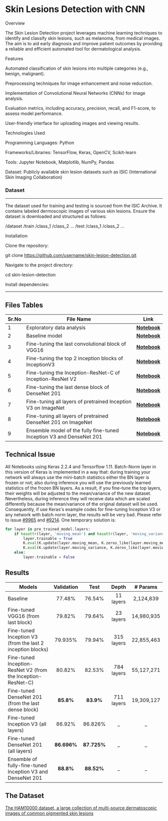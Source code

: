 # Skin Lesions Detection with CNN
Overview

The Skin Lesion Detection project leverages machine learning techniques to identify and classify skin lesions, such as melanoma, from medical images. The aim is to aid early diagnosis and improve patient outcomes by providing a reliable and efficient automated tool for dermatological analysis.

Features

Automated classification of skin lesions into multiple categories (e.g., benign, malignant).

Preprocessing techniques for image enhancement and noise reduction.

Implementation of Convolutional Neural Networks (CNNs) for image analysis.

Evaluation metrics, including accuracy, precision, recall, and F1-score, to assess model performance.

User-friendly interface for uploading images and viewing results.

Technologies Used

Programming Languages: Python

Frameworks/Libraries: TensorFlow, Keras, OpenCV, Scikit-learn

Tools: Jupyter Notebook, Matplotlib, NumPy, Pandas

Dataset: Publicly available skin lesion datasets such as ISIC (International Skin Imaging Collaboration)

### **Dataset**

---
The dataset used for training and testing is sourced from the ISIC Archive. It contains labeled dermoscopic images of various skin lesions. Ensure the dataset is downloaded and structured as follows:

/dataset
  /train
    /class_1
    /class_2
    ...
  /test
    /class_1
    /class_2
    ...

Installation

Clone the repository:

git clone https://github.com/username/skin-lesion-detection.git

Navigate to the project directory:

cd skin-lesion-detection

Install dependencies:


---

## Files Tables

| Sr.No | File Name                                                    | Link                                                         |
| ----- | ------------------------------------------------------------ | ------------------------------------------------------------ |
| 1     | Exploratory data analysis                                    | [**Notebook**](http://nbviewer.ipython.org/urls/raw.github.com/ashishpatel26/Skin-Lesions-Detection-Deep-learning/main/Notebooks/Skin_Cancer_EDA.ipynb) |
| 2     | Baseline model                                               | [**Notebook**](http://nbviewer.ipython.org/urls/raw.github.com/ashishpatel26/Skin-Lesions-Detection-Deep-learning/main/Notebooks/Baseline_CNN.ipynb) |
| 3     | Fine-tuning the last convolutional block of VGG16            | [**Notebook**](http://nbviewer.ipython.org/urls/raw.github.com/ashishpatel26/Skin-Lesions-Detection-Deep-learning/main/Notebooks/Fine_Tuning_VGG16.ipynb) |
| 4     | Fine-tuning the top 2 inception blocks of InceptionV3        | [**Notebook**](https://nbviewer.jupyter.org/github/ashishpatel26/Skin-Lesions-Detection-Deep-learning/blob/main/Notebooks/Fine_Tuning_InceptionV3.ipynb) |
| 5     | Fine-tuning the Inception-ResNet-C of Inception-ResNet V2    | [**Notebook**](https://nbviewer.jupyter.org/github/ashishpatel26/Skin-Lesions-Detection-Deep-learning/blob/main/Notebooks/Fine_Tuning_InceptionResNet.ipynb) |
| 6     | Fine-tuning the last dense block of DenseNet 201             | **[Notebook](https://nbviewer.jupyter.org/github/ashishpatel26/Skin-Lesions-Detection-Deep-learning/blob/main/Notebooks/Fine_Tuning_DenseNet.ipynb)** |
| 7     | Fine-tuning all layers of pretrained Inception V3 on ImageNet | [**Notebook**](https://nbviewer.jupyter.org/github/ashishpatel26/Skin-Lesions-Detection-Deep-learning/blob/main/Notebooks/Retraining_InceptionV3.ipynb) |
| 8     | Fine-tuning all layers of pretrained DenseNet 201 on ImageNet | [**Notebook**](https://nbviewer.jupyter.org/github/ashishpatel26/Skin-Lesions-Detection-Deep-learning/blob/main/Notebooks/Retraining_DenseNet.ipynb) |
| 9     | Ensemble model of the fully fine-tuned Inception V3 and DenseNet 201 | **[Notebook](https://nbviewer.jupyter.org/github/ashishpatel26/Skin-Lesions-Detection-Deep-learning/blob/main/Notebooks/Ensemble_Models.ipynb)** |


## Technical Issue

All Notebooks using Keras 2.2.4 and Tensorflow 1.11. Batch-Norm layer in this version of Keras is implemented in a way that: during training your network will always use the mini-batch statistics either the BN layer is frozen or not; also during inference you will use the previously learned statistics of the frozen BN layers. As a result, if you fine-tune the top layers, their weights will be adjusted to the mean/variance of the new dataset. Nevertheless, during inference they will receive data which are scaled differently because the mean/variance of the original dataset will be used. Consequently, if use Keras's example codes for fine-tuning Inception V3 or any network with batch norm layer, the results will be very bad. Please refer to issue [#9965](https://github.com/keras-team/keras/pull/9965) and [#9214](https://github.com/keras-team/keras/issues/9214). One temporary solution is: 

```python
for layer in pre_trained_model.layers:
    if hasattr(layer, 'moving_mean') and hasattr(layer, 'moving_variance'):
        layer.trainable = True
        K.eval(K.update(layer.moving_mean, K.zeros_like(layer.moving_mean)))
        K.eval(K.update(layer.moving_variance, K.zeros_like(layer.moving_variance)))
    else:
        layer.trainable = False
```

## Results

| Models        | Validation           | Test            |  Depth          | # Params          |
| ------------- |:-------------:| :-------------:| :-------------:| :-------------:|
|   Baseline   | 77.48% |76.54% | 11 layers | 2,124,839 |
|  Fine-tuned VGG16 (from last block)    |  79.82%      |   79.64%  | 23 layers | 14,980,935 |
|  Fine-tuned Inception V3 (from the last 2 inception blocks) |  79.935%   |  79.94% | 315 layers | 22,855,463 |
|  Fine-tuned Inception-ResNet V2 (from the Inception-ResNet-C) | 80.82% | 82.53% | 784 layers | 55,127,271 |
|  Fine-tuned DenseNet 201 (from the last dense block) | **85.8%** | **83.9%**  |  711 layers | 19,309,127 |
|  Fine-tuned Inception V3 (all layers) | 86.92% | 86.826% | _ | _ |
|  Fine-tuned DenseNet 201 (all layers)  | **86.696%** | **87.725%** | _ | _ |
|  Ensemble of fully-fine-tuned Inception V3 and DenseNet 201 | **88.8%** | **88.52%** | _ | _ |


## The Dataset

[The HAM10000 dataset, a large collection of multi-source dermatoscopic images of common pigmented skin lesions](https://dataverse.harvard.edu/dataset.xhtml?persistentId=doi:10.7910/DVN/DBW86T,)
